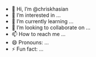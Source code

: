 - 👋 Hi, I’m @chriskhasian
- 👀 I’m interested in ...
- 🌱 I’m currently learning ...
- 💞️ I’m looking to collaborate on ...
- 📫 How to reach me ...
- 😄 Pronouns: ...
- ⚡ Fun fact: ...

<!---
chriskhasian/chriskhasian is a ✨ special ✨ repository because its `README.md` (this file) appears on your GitHub profile.
You can click the Preview link to take a look at your changes.
--->

